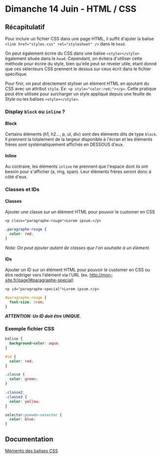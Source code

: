 # Dimanche 14 Juin - HTML / CSS

## Récapitulatif

Pour inclure un fichier CSS dans une page HTML, il suffit d'ajuter la balise `<link href="styles.css" rel="stylesheet" />` dans le `head`.

On peut également écrire du CSS dans une balise `<style></style>` également située dans le `head`. Cependant, on évitera d'utiliser cette méthode pour écrire du style, bien qu'elle peut se réveler utile, étant donné que ces sélecteurs CSS prennent le dessus sur ceux écrit dans le fichier spécifique.

Pour finir, on peut directement styliser un élément HTML en ajoutant du CSS avec un attribut `style`. Ex: `<p style="color:red;"></p>`. Cette pratique peut être utilisée pour surcharger un style appliqué depuis une feuille de Style ou les balises `<style></style>`.

### Display `block` ou `inline` ?

#### Block

Certains éléments (h1, h2..., p, ul, div) sont des éléments dits de type `block`. Il prennent la totalement de la largeur disponible à l'écran et les éléments frères sont systématiquement affichés en DESSOUS d'eux.

#### Inline

Au contraire, les éléments `inline` ne prennent que l'espace dont ils ont besoin pour s'afficher (a, img, span). Leur éléments frères seront donc à côté d'eux.

### Classes et IDs

#### Classes

Ajouter une classe sur un élément HTML pour pouvoir le customer en CSS

`<p class="paragraphe-rouge">Lorem ipsum.</p>`

```css
.paragraphe-rouge {
  color: red;
}
```

_Note: On peut ajouter autant de classes que l'on souhaite à un élément._

#### IDs

Ajouter un ID sur un élément HTML pour pouvoir le customer en CSS ou être rediriger vers l'élément via l'URL (ex. http://mon-site.fr/page1#paragraphe-special)

`<p id="paragraphe-special">Lorem ipsum.</p>`

```css
#paragraphe-rouge {
  font-size: 3rem;
}
```

**_ATTENTION: Un ID doit être UNIQUE._**

### Exemple fichier CSS

```css
balise {
  background-color: aqua;
}

#id {
  color: red;
}

.classe {
  color: green;
}

.classe2,
.classe3 {
  color: yellow;
}

selector:pseudo-selector {
  color: blue;
}
```

## Documentation

[Mémento des balises CSS](https://openclassrooms.com/fr/courses/1603881-apprenez-a-creer-votre-site-web-avec-html5-et-css3/1608902-memento-des-proprietes-css)
